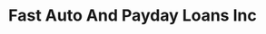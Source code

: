 ---
title: Fast Auto And Payday Loans Inc
slug: fast-auto-and-payday-loans-inc
updated-on: '2024-05-30T13:44:31.749Z'
created-on: '2024-05-30T13:41:46.671Z'
published-on: '2024-05-30T13:54:32.469Z'
f_city-state-2:
- cms/city/mansfield-oh.md
f_locations:
- cms/payday-loan/fast-bucks-17538.md
- cms/payday-loan/fast-bucks-17539.md
- cms/payday-loan/fast-bucks-17540.md
- cms/payday-loan/fast-bucks-17541.md
- cms/payday-loan/fast-bucks-17542.md
- cms/payday-loan/fast-bucks-17543.md
- cms/payday-loan/fast-bucks-17544.md
- cms/payday-loan/fast-bucks-17545.md
- cms/payday-loan/fast-bucks-17546.md
- cms/payday-loan/fast-bucks-17547.md
f_states:
- cms/state/ohio.md
layout: '[company].html'
tags: company
---